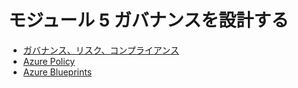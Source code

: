 # モジュール 5 ガバナンスを設計する

- [ガバナンス、リスク、コンプライアンス](mod05-01-governance.md)
- [Azure Policy](mod05-02-policy.md)
- [Azure Blueprints](mod05-03-blueprints.md)
